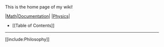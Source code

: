 This is the home page of my wiki!

|[Math](./Mathematics/)|[Documentation](./Documentation/)|
|[Physics](./Physics/)|

* [[Table of Contents]]

---

[[include:Philosophy]]